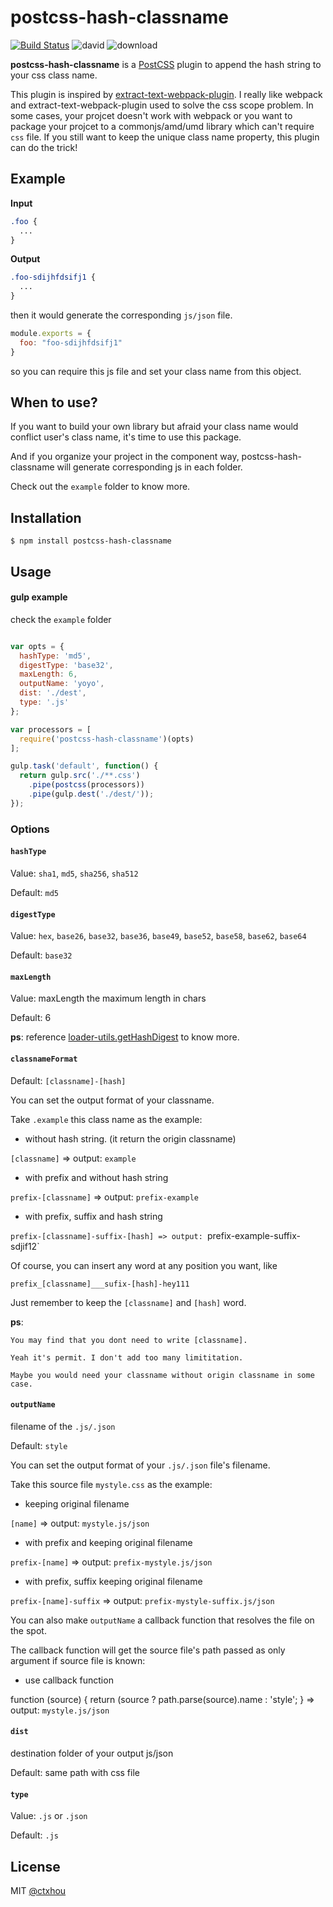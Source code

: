 # postcss-hash-classname

[![Build Status][ci-img]][ci]  ![david][david] ![download][download]

**postcss-hash-classname** is a [PostCSS] plugin to append the hash string to your css class name.

This plugin is inspired by [extract-text-webpack-plugin](https://github.com/webpack/extract-text-webpack-plugin). I really like webpack and extract-text-webpack-plugin used to solve the css scope problem. In some cases, your projcet doesn't work with webpack or you want to package your projcet to a commonjs/amd/umd library which can't require `css` file. If you still want to keep the unique class name property, this plugin can do the trick!

[PostCSS]: https://github.com/postcss/postcss
[ci-img]:  https://travis-ci.org/ctxhou/postcss-hash-classname.svg
[ci]:      https://travis-ci.org/ctxhou/postcss-hash-classname
[david]:   https://david-dm.org/ctxhou/postcss-hash-classname.svg
[download]:https://img.shields.io/npm/dm/postcss-hash-classname.svg?maxAge=2592000


## Example

**Input**

```css
.foo {
  ...
}
```

**Output**
```css
.foo-sdijhfdsifj1 {
  ...
}
```

then it would generate the corresponding `js/json` file.

```js
module.exports = {
  foo: "foo-sdijhfdsifj1"
}
```

so you can require this js file and set your class name from this object.

## When to use?

If you want to build your own library but afraid your class name would conflict user's class name, it's time to use this package.

And if you organize your project in the component way, postcss-hash-classname will generate corresponding js in each folder.

Check out the `example` folder to know more.

## Installation

```
$ npm install postcss-hash-classname
```

## Usage

#### gulp example
check the `example` folder
```js

var opts = {
  hashType: 'md5',
  digestType: 'base32',
  maxLength: 6,
  outputName: 'yoyo',
  dist: './dest',
  type: '.js'
};

var processors = [
  require('postcss-hash-classname')(opts)
];

gulp.task('default', function() {
  return gulp.src('./**.css')
    .pipe(postcss(processors))
    .pipe(gulp.dest('./dest/'));
});
```

### Options

#### `hashType`

Value: `sha1`, `md5`, `sha256`, `sha512`

Default: `md5`

#### `digestType`

Value: `hex`, `base26`, `base32`, `base36`, `base49`, `base52`, `base58`, `base62`, `base64`

Default: `base32`

#### `maxLength`

Value: maxLength the maximum length in chars

Default: 6

**ps**: reference [loader-utils.getHashDigest](https://github.com/webpack/loader-utils#gethashdigest) to know more.

#### `classnameFormat`

Default: `[classname]-[hash]`

You can set the output format of your classname.

Take `.example` this class name as the example:

* without hash string. (it return the origin classname)

`[classname]` => output: `example`

* with prefix and without hash string

`prefix-[classname]` => output: `prefix-example`

* with prefix, suffix and hash string

`prefix-[classname]-suffix-[hash] => output: `prefix-example-suffix-sdjif12`

Of course, you can insert any word at any position you want, like

`prefix_[classname]___sufix-[hash]-hey111`

Just remember to keep the `[classname]` and `[hash]` word.

**ps**:

```
You may find that you dont need to write [classname].

Yeah it's permit. I don't add too many limititation.

Maybe you would need your classname without origin classname in some case.
```

#### `outputName`

filename of the `.js/.json`

Default: `style`

You can set the output format of your `.js/.json` file's filename.

Take this source file `mystyle.css` as the example:

* keeping original filename

`[name]` => output: `mystyle.js/json`

* with prefix and keeping original filename

`prefix-[name]` => output: `prefix-mystyle.js/json`

* with prefix, suffix keeping original filename

`prefix-[name]-suffix` => output: `prefix-mystyle-suffix.js/json`

You can also make `outputName` a callback function that resolves the file on the spot.

The callback function will get the source file's path passed as only argument if source file is known:

* use callback function

function (source) { return (source ? path.parse(source).name : 'style'; } => output: `mystyle.js/json`

#### `dist`

destination folder of your output js/json

Default: same path with css file

#### `type`

Value: `.js` or `.json`

Default: `.js`


## License

MIT [@ctxhou](github.com/ctxhou)
